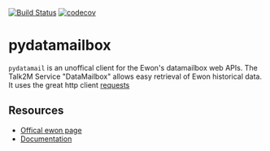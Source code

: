 [![Build Status](https://travis-ci.org/optimdata/pydatamailbox.svg?branch=master)](https://travis-ci.org/optimdata/pydatamailbox)
[![codecov](https://codecov.io/gh/optimdata/pydatamailbox/branch/master/graph/badge.svg)](https://codecov.io/gh/optimdata/pydatamailbox)

# pydatamailbox

`pydatamail` is an unoffical client for the Ewon's datamailbox web APIs. The Talk2M Service "DataMailbox" allows easy retrieval of Ewon historical data. It uses the great http client [requests](https://2.python-requests.org/en/master/)

## Resources

- [Offical ewon page](https://developer.ewon.biz/content/dmweb-api)
- [Documentation](https://pydatamailbox.readthedocs.io/en/latest/)
